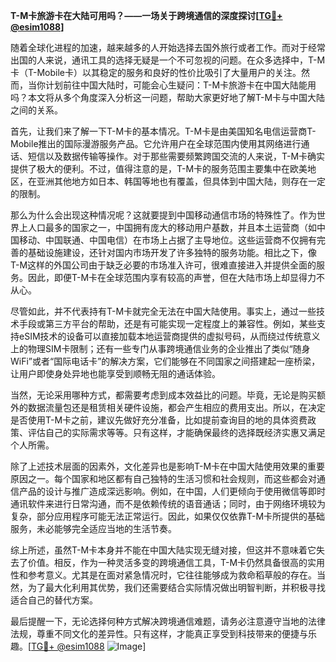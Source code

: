 **T-M卡旅游卡在大陆可用吗？——一场关于跨境通信的深度探讨[[TG💪+ @esim1088](https://t.me/s/esim1088)]**

随着全球化进程的加速，越来越多的人开始选择去国外旅行或者工作。而对于经常出国的人来说，通讯工具的选择无疑是一个不可忽视的问题。在众多选择中，T-M卡（T-Mobile卡）以其稳定的服务和良好的性价比吸引了大量用户的关注。然而，当你计划前往中国大陆时，可能会心生疑问：T-M卡旅游卡在中国大陆能用吗？本文将从多个角度深入分析这一问题，帮助大家更好地了解T-M卡与中国大陆之间的关系。

首先，让我们来了解一下T-M卡的基本情况。T-M卡是由美国知名电信运营商T-Mobile推出的国际漫游服务产品。它允许用户在全球范围内使用其网络进行通话、短信以及数据传输等操作。对于那些需要频繁跨国交流的人来说，T-M卡确实提供了极大的便利。不过，值得注意的是，T-M卡的服务范围主要集中在欧美地区，在亚洲其他地方如日本、韩国等地也有覆盖，但具体到中国大陆，则存在一定的限制。

那么为什么会出现这种情况呢？这就要提到中国移动通信市场的特殊性了。作为世界上人口最多的国家之一，中国拥有庞大的移动用户基数，并且本土运营商（如中国移动、中国联通、中国电信）在市场上占据了主导地位。这些运营商不仅拥有完善的基础设施建设，还针对国内市场开发了许多独特的服务功能。相比之下，像T-M这样的外国公司由于缺乏必要的市场准入许可，很难直接进入并提供全面的服务。因此，即便T-M卡在全球范围内享有较高的声誉，但在大陆市场上却显得力不从心。

尽管如此，并不代表持有T-M卡就完全无法在中国大陆使用。事实上，通过一些技术手段或第三方平台的帮助，还是有可能实现一定程度上的兼容性。例如，某些支持eSIM技术的设备可以直接加载本地运营商提供的虚拟号码，从而绕过传统意义上的物理SIM卡限制；还有一些专门从事跨境通信业务的企业推出了类似“随身WiFi”或者“国际电话卡”的解决方案，它们能够在不同国家之间搭建起一座桥梁，让用户即使身处异地也能享受到顺畅无阻的通话体验。

当然，无论采用哪种方式，都需要考虑到成本效益比的问题。毕竟，无论是购买额外的数据流量包还是租赁相关硬件设施，都会产生相应的费用支出。所以，在决定是否使用T-M卡之前，建议先做好充分准备，比如提前查询目的地的具体资费政策、评估自己的实际需求等等。只有这样，才能确保最终的选择既经济实惠又满足个人所需。

除了上述技术层面的因素外，文化差异也是影响T-M卡在中国大陆使用效果的重要原因之一。每个国家和地区都有自己独特的生活习惯和社会规则，而这些都会对通信产品的设计与推广造成深远影响。例如，在中国，人们更倾向于使用微信等即时通讯软件来进行日常沟通，而不是依赖传统的语音通话；同时，由于网络环境较为复杂，部分应用程序可能无法正常运行。因此，如果仅仅依靠T-M卡所提供的基础服务，未必能够完全适应当地的生活节奏。

综上所述，虽然T-M卡本身并不能在中国大陆实现无缝对接，但这并不意味着它失去了价值。相反，作为一种灵活多变的跨境通信工具，T-M卡仍然具备很高的实用性和参考意义。尤其是在面对紧急情况时，它往往能够成为救命稻草般的存在。当然，为了最大化利用其优势，我们还需要结合实际情况做出明智判断，并积极寻找适合自己的替代方案。

最后提醒一下，无论选择何种方式解决跨境通信难题，请务必注意遵守当地的法律法规，尊重不同文化的差异性。只有这样，才能真正享受到科技带来的便捷与乐趣。[[TG💪+ @esim1088](https://t.me/s/esim1088) ![Image](https://i.postimg.cc/4NQfJmqS/Snipaste-2025-05-13-00-14-12.png)]